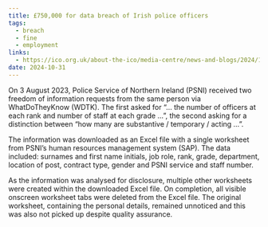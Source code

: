 ```yaml
---
title: £750,000 for data breach of Irish police officers
tags:
  - breach
  - fine
  - employment
links:
  - https://ico.org.uk/about-the-ico/media-centre/news-and-blogs/2024/10/what-price-privacy-poor-psni-procedures-culminate-in-750k-fine/
date: 2024-10-31
---
```

On 3 August 2023, Police Service of Northern Ireland (PSNI) received two freedom of information requests from the same person via WhatDoTheyKnow (WDTK). The first asked for “… the number of officers at each rank and number of staff at each grade …”, the second asking for a distinction between “how many are substantive / temporary / acting …”. 
  
The information was downloaded as an Excel file with a single worksheet from PSNI’s human resources management system (SAP). The data included: surnames and first name initials, job role, rank, grade, department, location of post, contract type, gender and PSNI service and staff number.  
  
As the information was analysed for disclosure, multiple other worksheets were created within the downloaded Excel file. On completion, all visible onscreen worksheet tabs were deleted from the Excel file. The original worksheet, containing the personal details, remained unnoticed and this was also not picked up despite quality assurance.